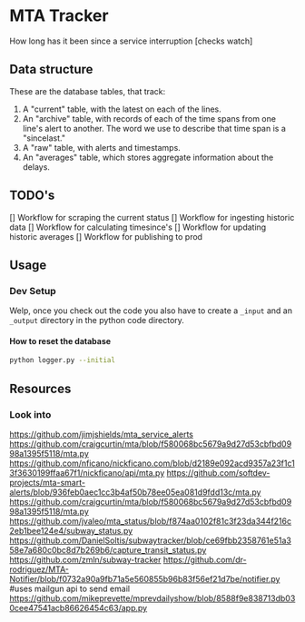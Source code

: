 # MTA Tracker
How long has it been since a service interruption [checks watch]

## Data structure

These are the database tables, that track:

1. A "current" table, with the latest on each of the lines.
1. An "archive" table, with records of each of the time spans from one line's alert to another. The word we use to describe that time span is a "sincelast."
1. A "raw" table, with alerts and timestamps.
1. An "averages" table, which stores aggregate information about the delays.

## TODO's
[] Workflow for scraping the current status
[] Workflow for ingesting historic data
[] Workflow for calculating timesince's
[] Workflow for updating historic averages
[] Workflow for publishing to prod

## Usage

### Dev Setup

Welp, once you check out the code you also have to create a `_input` and an `_output` directory in the python code directory.

#### How to reset the database

```bash
python logger.py --initial
```

## Resources

### Look into
https://github.com/jimjshields/mta_service_alerts
https://github.com/craigcurtin/mta/blob/f580068bc5679a9d27d53cbfbd0998a1395f5118/mta.py
https://github.com/nficano/nickficano.com/blob/d2189e092acd9357a23f1c13f3630199ffaa67f1/nickficano/api/mta.py
https://github.com/softdev-projects/mta-smart-alerts/blob/936feb0aec1cc3b4af50b78ee05ea081d9fdd13c/mta.py
https://github.com/craigcurtin/mta/blob/f580068bc5679a9d27d53cbfbd0998a1395f5118/mta.py
https://github.com/jvaleo/mta_status/blob/f874aa0102f81c3f23da344f216c2eb1bee124e4/subway_status.py
https://github.com/DanielSoltis/subwaytracker/blob/ce69fbb2358761e51a358e7a680c0bc8d7b269b6/capture_transit_status.py
https://github.com/zmln/subway-tracker
https://github.com/dr-rodriguez/MTA-Notifier/blob/f0732a90a9fb71a5e560855b96b83f56ef21d7be/notifier.py #uses mailgun api to send email
https://github.com/mikeprevette/mprevdailyshow/blob/8588f9e838713db030cee47541acb86626454c63/app.py


